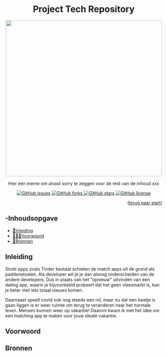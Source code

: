 <h1 id="start" align="center">Project Tech Repository</h1>

<section align="center">
  <img src="https://i.postimg.cc/pr34hyrb/meme.png" width="500">
  <p>Hier een meme om alvast sorry te zeggen voor de rest van de inhoud xxx </p>
</section>

<section align="center">
<a href="https://github.com/daniquemois/sturdy-broccoli/issues"><img alt="GitHub issues" src="https://img.shields.io/github/issues/daniquemois/sturdy-broccoli"></a>
<a href="https://github.com/daniquemois/sturdy-broccoli/network"><img alt="GitHub forks" src="https://img.shields.io/github/forks/daniquemois/sturdy-broccoli"</a>
<a href="https://github.com/daniquemois/sturdy-broccoli/stargazers"><img alt="GitHub stars" src="https://img.shields.io/github/stars/daniquemois/sturdy-broccoli"></a>
<a href="https://github.com/daniquemois/sturdy-broccoli/blob/main/LICENSE"><img alt="GitHub license" src="https://img.shields.io/github/license/daniquemois/sturdy-broccoli"></a>
  </section>

<p align="right">(<a href="#start">terug naar start</a>)</p>
  
<section>
  <h2>-Inhoudsopgave</h2>
  <section>
    <ul>
      <li><a href="#inleiding">📜Inleiding</a></li>
      <li><a href="#voorwoord">🦹🏽‍♀️Voorwoord</a></li>
      <li><a href="#bronnen">📎Bronnen</a></li>
    </ul>
  </section>
</section>
  
<section>
  <h2 id="inleiding" color="hotpink">Inleiding</h2>
  <p>Sinds apps zoals Tinder bestaat schieten de match apps uit de grond als paddenstoelen. Als developer wil je je dan alsnog onderscheiden van de andere developers. Dus in plaats van het "opnieuw" uitvinden van een dating app, waarin je bijvoorbeeld probeert dat het geen vleesmarkt is, kan je beter met iets totaal nieuws komen.</p>
  <p>Daarnaast speelt covid ook nog steeds een rol, maar nu dat een beetje is gaan liggen is er weer ruimte om terug te veranderen naar het normale leven. Mensen kunnen weer op vakantie! Daarom kwam ik met het idee om een matching app te maken voor jouw ideale vakantie.</p>
</section>
  
<section>
  <h2 id="voorwoord">Voorwoord</h2>
</section>
  
<section>
  <h2 id="bronnen">Bronnen</h2>
</section>

